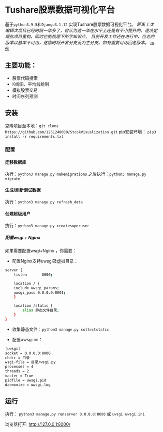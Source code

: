 # Tushare股票数据可视化平台

基于`python3.9.5`和`Django3.1.12` 实现Tushare股票数据可视化平台。
*距离上次编辑次项目已经时隔一年多了，自认为这一年在水平上还是有不小提升的，遂决定将此项目重构，同时也能梳理下所学知识点。*
*目前开发工作还在进行中，但老的版本以基本不可用，遂临时将开发分支设为主分支。如有需要可切回老版本。*
[示例](http://sv.hrlu.cn/)

## 主要功能：
- 股票代码搜索
- K线图、平均线绘制
- 模拟股票交易
- 时间序列预测

## 安装

克隆项目至本地：`git clone https://github.com/1251240000/StcokVisualization.git`
pip安装环境： `pip3 install -r requirements.txt`

### 配置
#### 迁移数据库
执行：` python3 manage.py makemigrations `
之后执行：` python3 manage.py migrate `

#### 生成/刷新测试数据
执行：` python3 manage.py refresh_data `

#### 创建超级用户
执行：` python3 manage.py createsuperuser `

##### 配置wsgi + Nginx
如果需要配置wsgi+Nginx ，你需要：
- 配置Nginx支持uwsgi及虚拟目录：
```bash
server {
    listen       8000;

    location / {
    include uwsgi_params;
    uwsgi_pass 0.0.0.0:8001;
    }

    location /static {
        alias 静态文件目录;
    }
}
```
- 收集静态文件：` python3 manage.py collectstatic `

- 配置uwsgi.ini：
```bash
[uwsgi]
socket = 0.0.0.0:8000
chdir = 目录
wsgi-file = 目录/wsgi.py
processes = 4
threads = 2
master = True
pidfile = uwsgi.pid
daemonize = uwsgi.log
```

## 运行

执行： ` python3 manage.py runserver 0.0.0.0:8000 ` 或 ` uwsgi uwsgi.ini `

浏览器打开: http://127.0.0.1:8000/ 
